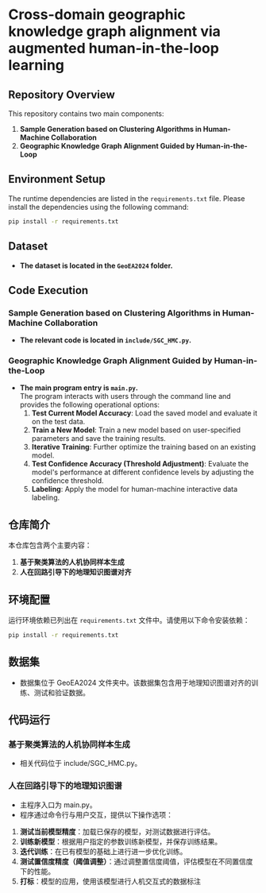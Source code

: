 # Cross-domain geographic knowledge graph alignment via augmented human-in-the-loop learning 

## Repository Overview
This repository contains two main components:
1. **Sample Generation based on Clustering Algorithms in Human-Machine Collaboration**
2. **Geographic Knowledge Graph Alignment Guided by Human-in-the-Loop**

## Environment Setup
The runtime dependencies are listed in the `requirements.txt` file. Please install the dependencies using the following command:
```bash
pip install -r requirements.txt
```
## Dataset
- **The dataset is located in the `GeoEA2024` folder.**

## Code Execution
### Sample Generation based on Clustering Algorithms in Human-Machine Collaboration
- **The relevant code is located in `include/SGC_HMC.py`.**

### Geographic Knowledge Graph Alignment Guided by Human-in-the-Loop
- **The main program entry is `main.py`.**  
  The program interacts with users through the command line and provides the following operational options:
  1. **Test Current Model Accuracy**: Load the saved model and evaluate it on the test data.
  2. **Train a New Model**: Train a new model based on user-specified parameters and save the training results.
  3. **Iterative Training**: Further optimize the training based on an existing model.
  4. **Test Confidence Accuracy (Threshold Adjustment)**: Evaluate the model's performance at different confidence levels by adjusting the confidence threshold.
  5. **Labeling**: Apply the model for human-machine interactive data labeling.

## 仓库简介
本仓库包含两个主要内容：
1. **基于聚类算法的人机协同样本生成**
2. **人在回路引导下的地理知识图谱对齐**

## 环境配置
运行环境依赖已列出在 `requirements.txt` 文件中。请使用以下命令安装依赖：
```bash
pip install -r requirements.txt
```

## 数据集
- 数据集位于 GeoEA2024 文件夹中。该数据集包含用于地理知识图谱对齐的训练、测试和验证数据。

## 代码运行
### 基于聚类算法的人机协同样本生成  
- 相关代码位于 include/SGC_HMC.py。
### 人在回路引导下的地理知识图谱   
- 主程序入口为 main.py。
- 程序通过命令行与用户交互，提供以下操作选项：
1. **测试当前模型精度**：加载已保存的模型，对测试数据进行评估。
2. **训练新模型**：根据用户指定的参数训练新模型，并保存训练结果。
3. **迭代训练**：在已有模型的基础上进行进一步优化训练。
4. **测试置信度精度（阈值调整）**：通过调整置信度阈值，评估模型在不同置信度下的性能。
5. **打标**：模型的应用，使用该模型进行人机交互式的数据标注




